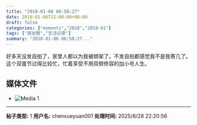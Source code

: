 ```yaml
---
title: "2018-01-06 06:58:27"
date: 2018-01-06T12:00:00+08:00
draft: false
categories: ["moments","2018","2018-01"]
tags: ["朋友圈","生活记录"]
summary: "2018-01-06 06:58:27..."
---
```


好多天没发自拍了，家里人都以为我被绑架了。不发自拍都感觉我不是我寄几了。这个双蛋节过得比较忙，忙着享受不用双颊修容的加小号人生。

## 媒体文件

- ![Media 1](/Moments/photos/2018-01-06/201801060658270.jpg)

---

**帖子类型:** 1
**用户名:** chenxueyuan001
**处理时间:** 2025/8/28 22:20:56